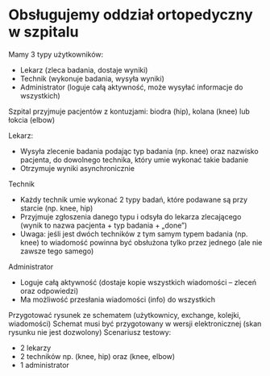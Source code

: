 # Obsługujemy oddział ortopedyczny w szpitalu

Mamy 3 typy użytkowników:

- Lekarz (zleca badania, dostaje wyniki)
- Technik (wykonuje badania, wysyła wyniki)
- Administrator (loguje całą aktywność, może wysyłać informacje do wszystkich)

Szpital przyjmuje pacjentów z kontuzjami: biodra (hip), kolana (knee) lub łokcia (elbow)

Lekarz:
- Wysyła zlecenie badania podając typ badania (np. knee) oraz nazwisko pacjenta, do dowolnego technika, który umie wykonać takie badanie
- Otrzymuje wyniki asynchronicznie

Technik
- Każdy technik umie wykonać 2 typy badań, które podawane są przy starcie (np. knee, hip)
- Przyjmuje zgłoszenia danego typu i odsyła do lekarza zlecającego (wynik to nazwa pacjenta + typ badania + „done”)
- Uwaga: jeśli jest dwóch techników z tym samym typem badania (np. knee) to wiadomość powinna być obsłużona tylko przez jednego (ale nie zawsze tego samego)

Administrator
- Loguje całą aktywność (dostaje kopie wszystkich wiadomości – zleceń oraz odpowiedzi)
- Ma możliwość przesłania wiadomości (info) do wszystkich

Przygotować rysunek ze schematem (użytkownicy, exchange, kolejki, wiadomości)
Schemat musi być przygotowany w wersji elektronicznej (skan rysunku nie jest dozwolony)
Scenariusz testowy:
- 2 lekarzy
- 2 techników np. (knee, hip) oraz (knee, elbow)
- 1 administrator
